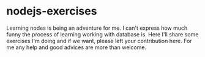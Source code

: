 # nodejs-exercises
Learning nodes is being an adventure for me. I can't express how much funny  the process of learning working with database is. Here I'll share some exercises I'm doing and if we want, please left your contribution here. For me any help and good advices are more than welcome. 
